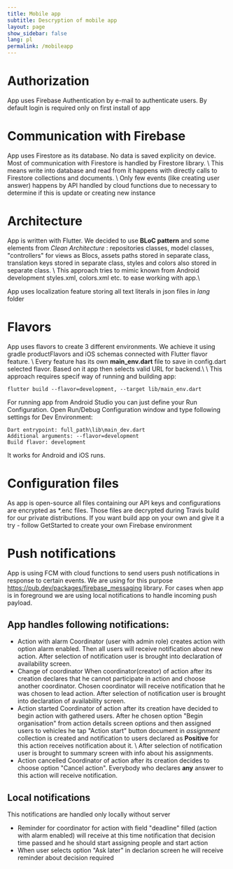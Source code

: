 ```yaml
---
title: Mobile app
subtitle: Descryption of mobile app
layout: page
show_sidebar: false
lang: pl
permalink: /mobileapp
---
```


# Authorization

App uses Firebase Authentication by e-mail to authenticate users. By default login is required only on first install of app

# Communication with Firebase

App uses Firestore as its database. No data is saved explicity on device. Most of communication with Firestore is handled by Firestore library. \\
This means write into database and read from it happens with directly calls to Firestore collections and documents. \\
Only few events (like creating user answer) happens by API handled by cloud functions due to necessary to determine if this is update or creating new instance

# Architecture

App is written with Flutter. We decided to use **BLoC pattern** and some elements from *Clean Architecture* : repositories classes, model classes, "controllers" for views as Blocs, assets paths stored in separate class, translation keys stored in separate class, styles and colors also stored in separate class. \\
This approach tries to mimic known from Android development styles.xml, colors.xml etc. to ease working with app.\\

App uses localization feature storing all text literals in json files in *lang* folder

# Flavors

App uses flavors to create 3 different environments. We achieve it using gradle productFlavors and iOS schemas connected with Flutter flavor feature. \\
Every feature has its own **main_env.dart** file to save in config.dart selected flavor. Based on it app then selects valid URL for backend.\\
\\
This approach requires specif way of running and building app:
```
flutter build --flavor=development, --target lib/main_env.dart
```
For running app from Android Studio you can just define your Run Configuration. Open Run/Debug Configuration window and type following settings for Dev Environment:
```
Dart entrypoint: full_path\lib\main_dev.dart
Additional arguments: --flavor=development
Build flavor: development
```
It works for Android and iOS runs.

# Configuration files

As app is open-source all files containing our API keys and configurations are encrypted as \*.enc files. Those files are decrypted during Travis build for our private distributions. If you want build app on your own and give it a try - follow GetStarted to create your own Firebase environment

# Push notifications

App is using FCM with cloud functions to send users push notifications in response to certain events. We are using for this purpose 
<https://pub.dev/packages/firebase_messaging> library. For cases when app is in foreground we are using local notifications to handle incoming push payload.

## App handles following notifications:

- Action with alarm
Coordinator (user with admin role) creates action with option alarm enabled. Then all users will receive notification about new action. After selection of notification user is brought into declaration of availability screen. 
- Change of coordinator
When coordinator(creator) of action after its creation declares that he cannot participate in action and choose another coordinator. Chosen coordinator will receive notification that he was chosen to lead action. After selection of notification user is brought into declaration of availability screen. 
- Action started
Coordinator of action after its creation have decided to begin action with gathered users. After he chosen option "Begin organisation" from action details screen options and then assigned users to vehicles he tap "Action start" button document in *assignment* collection is created and notification to users declared as **Positive** for this action receives notification about it. \\
After selection of notification user is brought to summary screen with info about his assignments.
- Action cancelled
Coordinator of action after its creation decides to choose option "Cancel action". Everybody who declares **any** answer to this action will receive notification.

## Local notifications

This notifications are handled only locally without server
- Reminder for coordinator for action with field "deadline" filled (action with alarm enabled) will receive at this time notification that decision time passed and he should start assigning people and start action
- When user selects option "Ask later" in declarion screen he will receive reminder about decision required